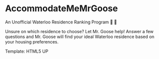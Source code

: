 # AccommodateMeMrGoose 

An Unofficial Waterloo Residence Ranking Program 🦆 🦢

Unsure on which residence to choose? Let Mr. Goose help! Answer a few questions and Mr. Goose will find your ideal Waterloo residence based on your housing preferences.

Template: HTML5 UP


